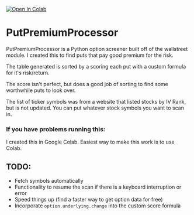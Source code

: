[![Open In Colab](https://colab.research.google.com/assets/colab-badge.svg)](https://colab.research.google.com/drive/1kss_pt74teFy_Do2QmsrAdawAjlTj_74?usp=sharing)

# PutPremiumProcessor
PutPremiumProcessor is a Python option screener built off of the wallstreet module. I created this to find puts that pay good premium for the risk.

The table generated is sorted by a scoring each put with a custom formula for it's risk/return.

The score isn't perfect, but does a good job of sorting to find some worthwhile puts to look over.

The list of ticker symbols was from a website that listed stocks by IV Rank, but is not updated. You can put whatever stock symbols you want to scan in. 

### If you have problems running this:
I created this in Google Colab. Easiest way to make this work is to use Colab.

## TODO:
- Fetch symbols automatically
- Functionality to resume the scan if there is a keyboard interruption or error
- Speed things up (find a faster way to get option data for free)
- Incorporate `option.underlying.change` into the custom score formula
